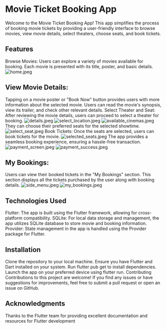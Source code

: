 # Movie Ticket Booking App

Welcome to the Movie Ticket Booking App! This app simplifies the process of booking movie tickets by
providing a user-friendly interface to browse movies, view movie details, select theaters, choose
seats, and book tickets.

## Features

Browse Movies:
Users can explore a variety of movies available for booking.
Each movie is presented with its title, poster, and basic details.
![home.jpeg](..%2F..%2FDownloads%2Fhome.jpeg)
## View Movie Details:

Tapping on a movie poster or "Book Now" button provides users with more information about the
selected movie.
Users can read the movie's synopsis, view its trailer, and check other relevant details.
Select Theater and Seat:
After reviewing the movie details, users can proceed to select a theater for booking.
![details.jpeg](..%2F..%2FDownloads%2Fdetails.jpeg)
![select_location.jpeg](..%2F..%2FDownloads%2Fselect_location.jpeg)
![available_cinemas.jpeg](..%2F..%2FDownloads%2Favailable_cinemas.jpeg)
They can choose their preferred seats for the selected showtime.
![select_seat.jpeg](..%2F..%2FDownloads%2Fselect_seat.jpeg)
Book Tickets:
Once the seats are selected, users can book tickets for the movie.
![selected_seats.jpeg](..%2F..%2FDownloads%2Fselected_seats.jpeg)
The app provides a seamless booking experience, ensuring a hassle-free transaction.
![payment_screen.jpeg](..%2F..%2FDownloads%2Fpayment_screen.jpeg)
![payment_success.jpeg](..%2F..%2FDownloads%2Fpayment_success.jpeg)
## My Bookings:

Users can view their booked tickets in the "My Bookings" section.
This section displays all the tickets purchased by the user along with booking details.
![side_menu.jpeg](..%2F..%2FDownloads%2Fside_menu.jpeg)
![my_bookings.jpeg](..%2F..%2FDownloads%2Fmy_bookings.jpeg)
## Technologies Used

Flutter: The app is built using the Flutter framework, allowing for cross-platform compatibility.
SQLite: For local data storage and management, the app utilizes SQLite database to store movie and
booking information.
Provider: State management in the app is handled using the Provider package for Flutter.

## Installation

Clone the repository to your local machine.
Ensure you have Flutter and Dart installed on your system.
Run flutter pub get to install dependencies.
Launch the app on your preferred device using flutter run.
Contributing
Contributions to this project are welcome! If you find any issues or have suggestions for
improvements, feel free to submit a pull request or open an issue on GitHub.

## Acknowledgments

Thanks to the Flutter team for providing excellent documentation and resources for Flutter
development